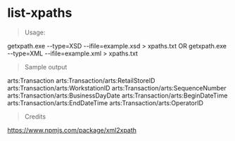 # list-xpaths

>Usage: 

getxpath.exe --type=XSD --ifile=example.xsd > xpaths.txt OR getxpath.exe --type=XML --ifile=example.xml > xpaths.txt

>Sample output

arts:Transaction arts:Transaction/arts:RetailStoreID arts:Transaction/arts:WorkstationID arts:Transaction/arts:SequenceNumber arts:Transaction/arts:BusinessDayDate arts:Transaction/arts:BeginDateTime arts:Transaction/arts:EndDateTime arts:Transaction/arts:OperatorID


>Credits

https://www.npmjs.com/package/xml2xpath
